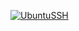 [![UbuntuSSH](https://github.com/cbendot/UbuntuSSH/actions/workflows/UbuntuSSH.yml/badge.svg?branch=main)](https://github.com/cbendot/UbuntuSSH/actions/workflows/UbuntuSSH.yml)
